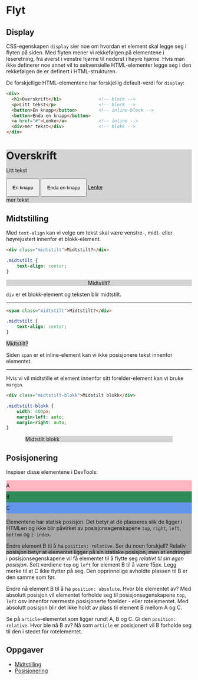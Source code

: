 # Flyt

## Display

CSS-egenskapen `display` sier noe om hvordan et element skal legge seg i flyten på siden. Med flyten mener vi rekkefølgen på elementene i leseretning, fra øverst i venstre hjørne til nederst i høyre hjørne. Hvis man ikke definerer noe annet vil to sekvensielle HTML-elementer legge seg i den rekkefølgen de er definert i HTML-strukturen.

De forskjellige HTML-elementene har forskjellig default-verdi for `display`:

```html
<div>
  <h1>Overskrift</h1>              <!-- block -->
  <p>Litt tekst</p>                <!-- block -->
  <button>En knapp</button>        <!-- inline-block -->
  <button>Enda en knapp</button>
  <a href="#">Lenke</a>            <!-- inline -->
  <div>mer tekst</div>             <!-- blokk -->
</div>
```

<div style="background-color: lightgray;">
  <h1 style="margin-bottom: 5px;">Overskrift</h1>
  <p>Litt tekst</p>
  <button style="padding: 15px;">En knapp</button>
  <button style="padding: 15px;">Enda en knapp</button>
  <a href="#">Lenke</a>
  <div>mer tekst</div>
</div>

## Midtstilling

Med `text-align` kan vi velge om tekst skal være venstre-, midt- eller høyrejustert innenfor et blokk-element.

```html
<div class="midtstilt">Midtstilt?</div>
```

```css
.midtstilt {
    text-align: center;
}
```

<div style="text-align:center; background-color:lightgray;">Midtstilt?</div>

`div` er et blokk-element og teksten blir midtstilt.

---

```html
<span class="midtstilt">Midtstilt?</div>
```

```css
.midtstilt {
    text-align: center;
}
```

<span style="text-align:center; background-color:lightgray;">Midtstilt?</span>

Siden `span` er et inline-element kan vi ikke posisjonere tekst innenfor elementet.

---

Hvis vi vil midtstille et element innenfor sitt forelder-element kan vi bruke `margin`.

```html
<div class="midtstilt-blokk">Midstilt blokk</div>
```

```css
.midtstilt-blokk {
    width: 400px;
    margin-left: auto;
    margin-right: auto;
}
```

<div style="background-color:lightgray; width: 400px; margin: 0 auto;">Midtstilt blokk</div>

## Posisjonering

Inspiser disse elementene i DevTools:

<article style="background-color: darkgray;height: 200px;">
  <div style="background-color: lightpink; line-height: 30px; position: static;">A</div>
  <div style="background-color: seagreen; line-height: 30px;position: static;">B</div>
  <div style="background-color: cornflowerblue;line-height: 30px; position: static;">C</div>
<article>

Elementene har statisk posisjon. Det betyr at de plasseres slik de ligger i HTMLen og ikke blir påvirket av posisjonsegenskapene `top`, `right`, `left`, `bottom` og `z-index`.

Endre element B til å ha `position: relative`. Ser du noen forskjell? Relativ posisjon betyr at elementet ligger på sin statiske posisjon, men at endringer i posisjonsegenskapene vil få elementet til å flytte seg _relativt til sin egen posisjon_. Sett verdiene `top` og `left` for element B til å være 15px. Legg merke til at C ikke flytter på seg. Den opprinnelige avholdte plassen til B er den samme som før.

Endre nå element B til å ha `position: absolute`. Hvor ble elementet av? Med absolutt posisjon vil elementet forholde seg til posisjonsegenskapene `top`, `left` osv innenfor nærmeste posisjonerte forelder - eller rotelementet. Med absolutt posisjon blir det ikke holdt av plass til element B mellom A og C.

Se på `article`-elementet som ligger rundt A, B og C. Gi den `position: relative`. Hvor ble nå B av? Nå som `article` er posisjonert vil B forholde seg til den i stedet for rotelementet.

## Oppgaver

-   [Midtstilling](https://jsfiddle.net/Matsemann/wg8oLh8a/)
-   [Posisjonering](https://jsfiddle.net/Matsemann/b75wz3mj/1/)

